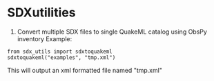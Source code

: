 # SDXutilities
1. Convert multiple SDX files to single QuakeML catalog using ObsPy inventory
Example: 
```
from sdx_utils import sdxtoquakeml
sdxtoquakeml("examples", "tmp.xml")
```
This will output an xml formatted file named "tmp.xml"
